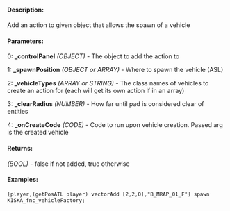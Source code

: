 #### Description:
Add an action to given object that allows the spawn of a vehicle

#### Parameters:
0: **_controlPanel** *(OBJECT)* - The object to add the action to

1: **_spawnPosition** *(OBJECT or ARRAY)* - Where to spawn the vehicle (ASL)

2: **_vehicleTypes** *(ARRAY or STRING)* - The class names of vehicles to create an action for (each will get its own action if in an array)

3: **_clearRadius** *(NUMBER)* - How far until pad is considered clear of entities

4: **_onCreateCode** *(CODE)* - Code to run upon vehicle creation. Passed arg is the created vehicle

#### Returns:
*(BOOL)* - false if not added, true otherwise

#### Examples:
```sqf
[player,(getPosATL player) vectorAdd [2,2,0],"B_MRAP_01_F"] spawn KISKA_fnc_vehicleFactory;
```

